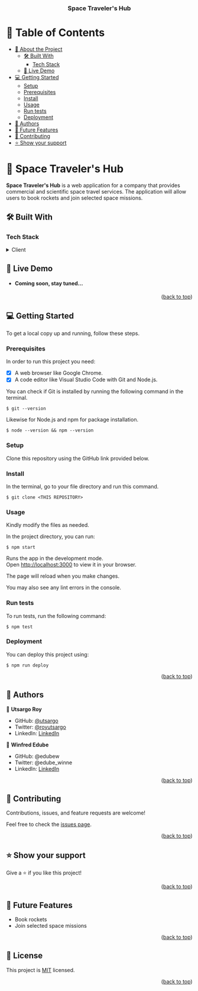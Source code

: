 <a name="readme-top"></a>

<div align="center">
  <h3><b>Space Traveler's Hub</b></h3>
</div>

# 📗 Table of Contents

- [📖 About the Project](#about-project)
  - [🛠 Built With](#built-with)
    - [Tech Stack](#tech-stack)
  - [🚀 Live Demo](#live-demo)
- [💻 Getting Started](#getting-started)
  - [Setup](#setup)
  - [Prerequisites](#prerequisites)
  - [Install](#install)
  - [Usage](#usage)
  - [Run tests](#run-tests)
  - [Deployment](#triangular_flag_on_post-deployment)
- [👥 Authors](#authors)
- [🔭 Future Features](#future-features)
- [🤝 Contributing](#contributing)
- [⭐️ Show your support](#support)

<!-- PROJECT DESCRIPTION -->

# 📖 Space Traveler's Hub <a name="about-project"></a>

<b>Space Traveler's Hub</b> is a web application for a company that provides commercial and scientific space travel services. The application will allow users to book rockets and join selected space missions.

## 🛠 Built With <a name="built-with"></a>

### Tech Stack <a name="tech-stack"></a>

<details>
  <summary>Client</summary>
  <ul>
    <li><a href="https://reactjs.org/">React.js</a></li>
  </ul>
</details>

## 🚀 Live Demo <a name="live-demo"></a>

- #### Coming soon, stay tuned...

<p align="right">(<a href="#readme-top">back to top</a>)</p>

<!-- GETTING STARTED -->

## 💻 Getting Started <a name="getting-started"></a>

To get a local copy up and running, follow these steps.

### Prerequisites

In order to run this project you need:

- [x] A web browser like Google Chrome.
- [x] A code editor like Visual Studio Code with Git and Node.js.

You can check if Git is installed by running the following command in the terminal.

```
$ git --version
```

Likewise for Node.js and npm for package installation.

```
$ node --version && npm --version
```

### Setup

Clone this repository using the GitHub link provided below.

### Install

In the terminal, go to your file directory and run this command.

```
$ git clone <THIS REPOSITORY>
```

### Usage

Kindly modify the files as needed.

In the project directory, you can run:

```
$ npm start
```

Runs the app in the development mode.\
Open [http://localhost:3000](http://localhost:3000) to view it in your browser.

The page will reload when you make changes.

You may also see any lint errors in the console.

### Run tests

To run tests, run the following command:

```
$ npm test
```

### Deployment

You can deploy this project using:

```
$ npm run deploy
```

<p align="right">(<a href="#readme-top">back to top</a>)</p>

<!-- AUTHORS -->

## 👥 Authors <a name="authors"></a>

👤 **Utsargo Roy**

- GitHub: [@utsargo](https://github.com/utsargo)
- Twitter: [@royutsargo](https://twitter.com/royutsargo)
- LinkedIn: [LinkedIn](https://www.linkedin.com/in/utsargo-roy/)


👤 **Winfred Edube**

- GitHub: @edubew
- Twitter: @edube_winne
- LinkedIn: [LinkedIn](https://linkedin.com/in/winfred-edube-9820a422a/)


<p align="right">(<a href="#readme-top">back to top</a>)</p>

## 🤝 Contributing <a name="contributing"></a>

Contributions, issues, and feature requests are welcome!

Feel free to check the [issues page](../../issues/).

<p align="right">(<a href="#readme-top">back to top</a>)</p>

## ⭐️ Show your support <a name="support"></a>

Give a ⭐️ if you like this project!

<p align="right">(<a href="#readme-top">back to top</a>)</p>

## 🔭 Future Features <a name="future-features"></a>

- Book rockets
- Join selected space missions

<p align="right">(<a href="#readme-top">back to top</a>)</p>
<!-- LICENSE -->

## 📝 License <a name="license"></a>

This project is [MIT](./LICENSE) licensed.

<p align="right">(<a href="#readme-top">back to top</a>)</p>
